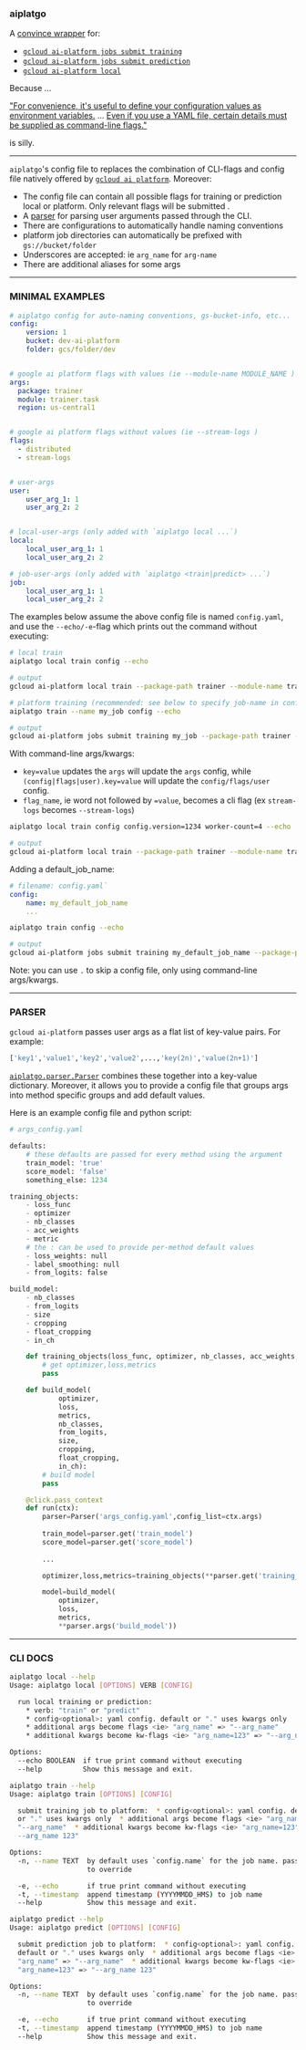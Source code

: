 ### aiplatgo

A [convince wrapper](#examples) for:

- [`gcloud ai-platform jobs submit training`](#train)
- [`gcloud ai-platform jobs submit prediction`](#pred)
- [`gcloud ai-platform local`](#local)

Because ...

["For convenience, it's useful to define your configuration values as environment variables.](https://cloud.google.com/ai-platform/training/docs/packaging-trainer#using_gcloud_to_package_and_upload_your_application_recommended) ... [Even if you use a YAML file, certain details must be supplied as command-line flags."](https://cloud.google.com/ai-platform/training/docs/training-jobs#formatting-your-configuration-parameters)

is silly.

--- 

`aiplatgo`'s config file to replaces the combination of CLI-flags and config file natively offered by [`gcloud ai platform`](https://cloud.google.com/sdk/gcloud/reference/ai-platform/). Moreover:

- The config file can contain all possible flags for training or prediction local or platform. Only relevant flags will be submitted .
- A [parser](#parser) for parsing user arguments passed through the CLI.
- There are configurations to automatically handle naming conventions
- platform job directories can automatically be prefixed with `gs://bucket/folder`
- Underscores are accepted: ie `arg_name` for `arg-name`
- There are additional aliases for some args

---

<a name="examples">

### MINIMAL EXAMPLES

```yaml
# aiplatgo config for auto-naming conventions, gs-bucket-info, etc...
config:
    version: 1
    bucket: dev-ai-platform
    folder: gcs/folder/dev


# google ai platform flags with values (ie --module-name MODULE_NAME )
args:
  package: trainer
  module: trainer.task
  region: us-central1


# google ai platform flags without values (ie --stream-logs )
flags:
  - distributed
  - stream-logs


# user-args
user:
    user_arg_1: 1
    user_arg_2: 2


# local-user-args (only added with `aiplatgo local ...`)
local:
    local_user_arg_1: 1
    local_user_arg_2: 2

# job-user-args (only added with `aiplatgo <train|predict> ...`)
job:
    local_user_arg_1: 1
    local_user_arg_2: 2
```

The examples below assume the above config file is named `config.yaml`, and use the `--echo/-e`-flag which prints out the command without executing:

```bash
# local train
aiplatgo local train config --echo
```

```bash
# output
gcloud ai-platform local train --package-path trainer --module-name trainer.task --job-dir v1/output --distributed --  --user_arg_1 1 --user_arg_2 2
```

```bash
# platform training (recommended: see below to specify job-name in config file)
aiplatgo train --name my_job config --echo
```

```bash
# output
gcloud ai-platform jobs submit training my_job --package-path trainer --module-name trainer.task --region us-central1 --job-dir gs://dev-ai-platform/output --staging-bucket gs://dev-ai-platform --stream-logs --  --user_arg_1 1 --user_arg_2 2
```

With command-line args/kwargs:

- `key=value` updates the `args` will update the `args` config, while `(config|flags|user).key=value` will update the `config/flags/user` config.  
- `flag_name`, ie word not followed by `=value`, becomes a cli flag (ex `stream-logs` becomes `--stream-logs`)

```bash
aiplatgo local train config config.version=1234 worker-count=4 --echo
```

```bash
# output
gcloud ai-platform local train --package-path trainer --module-name trainer.task --worker-count 2 --job-dir my_default_job_name/v1234/output --distributed --  --user_arg_1 1 --user_arg_2 2
```

Adding a default_job_name:

```yaml
# filename: config.yaml`
config:
    name: my_default_job_name
    ...
```

```bash
aiplatgo train config --echo
```

```bash
# output
gcloud ai-platform jobs submit training my_default_job_name --package-path trainer --module-name trainer.task --region us-central1 --job-dir gs://dev-ai-platform/output --staging-bucket gs://dev-ai-platform --stream-logs --  --user_arg_1 1 --user_arg_2 2
```

Note: you can use `.` to skip a config file, only using command-line args/kwargs.

---

<a name="parser">

### PARSER

`gcloud ai-platform` passes user args as a flat list of key-value pairs. For example: 

```bash
['key1','value1','key2','value2',...,'key(2n)','value(2n+1)']
```

[`aiplatgo.parser.Parser`](https://github.com/brookisme/aiplatgo/blob/master/aiplatgo/parser.py) combines these together into a key-value dictionary.  Moreover, it allows you to provide a config file that groups args into method specific groups and add default values.  

Here is an example config file and python script:

```python
# args_config.yaml

defaults:
    # these defaults are passed for every method using the argument
    train_model: 'true'
    score_model: 'false' 
    something_else: 1234

training_objects:
    - loss_func
    - optimizer
    - nb_classes
    - acc_weights
    - metric
    # the : can be used to provide per-method default values
    - loss_weights: null
    - label_smoothing: null
    - from_logits: false

build_model:
    - nb_classes
    - from_logits
    - size
    - cropping
    - float_cropping
    - in_ch
```


```python
    def training_objects(loss_func, optimizer, nb_classes, acc_weights, metric, loss_weights, label_smoothing, from_logits):
        # get optimizer,loss,metrics
        pass

    def build_model(
            optimizer,
            loss,
            metrics,
            nb_classes,
            from_logits,
            size,
            cropping,
            float_cropping,
            in_ch):
        # build model 
        pass

    @click.pass_context
    def run(ctx):
        parser=Parser('args_config.yaml',config_list=ctx.args)
        
        train_model=parser.get('train_model')
        score_model=parser.get('score_model')
        
        ...

        optimizer,loss,metrics=training_objects(**parser.get('training_objects'))

        model=build_model(
            optimizer,
            loss,
            metrics,
            **parser.args('build_model'))
```

---


### CLI DOCS

<a name='local'>

```bash
aiplatgo local --help
Usage: aiplatgo local [OPTIONS] VERB [CONFIG]

  run local training or prediction:  
    * verb: "train" or "predict"  
    * config<optional>: yaml config. default or "." uses kwargs only
    * additional args become flags <ie> "arg_name" => "--arg_name"
    * additional kwargs become kw-flags <ie> "arg_name=123" => "--arg_name 123"

Options:
  --echo BOOLEAN  if true print command without executing
  --help          Show this message and exit.
```

<a name='train'>

```bash
aiplatgo train --help
Usage: aiplatgo train [OPTIONS] [CONFIG]

  submit training job to platform:  * config<optional>: yaml config. default
  or "." uses kwargs only  * additional args become flags <ie> "arg_name" =>
  "--arg_name"  * additional kwargs become kw-flags <ie> "arg_name=123" => "
  --arg_name 123"

Options:
  -n, --name TEXT  by default uses `config.name` for the job name. pass --name
                   to override

  -e, --echo       if true print command without executing
  -t, --timestamp  append timestamp (YYYYMMDD_HMS) to job name
  --help           Show this message and exit.
```

<a name='predict'>

```bash
aiplatgo predict --help
Usage: aiplatgo predict [OPTIONS] [CONFIG]

  submit prediction job to platform:  * config<optional>: yaml config.
  default or "." uses kwargs only  * additional args become flags <ie>
  "arg_name" => "--arg_name"  * additional kwargs become kw-flags <ie>
  "arg_name=123" => "--arg_name 123"

Options:
  -n, --name TEXT  by default uses `config.name` for the job name. pass --name
                   to override

  -e, --echo       if true print command without executing
  -t, --timestamp  append timestamp (YYYYMMDD_HMS) to job name
  --help           Show this message and exit.
```


